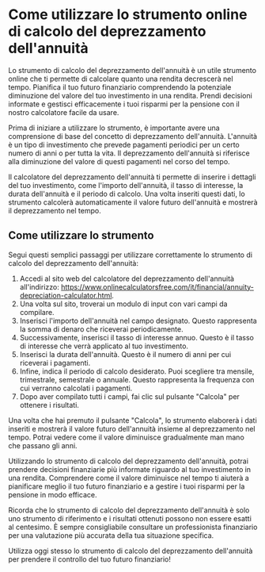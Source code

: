 Come utilizzare lo strumento online di calcolo del deprezzamento dell'annuità
=============================================================================

Lo strumento di calcolo del deprezzamento dell'annuità è un utile strumento online che ti permette di calcolare quanto una rendita decrescerà nel tempo. Pianifica il tuo futuro finanziario comprendendo la potenziale diminuzione del valore del tuo investimento in una rendita. Prendi decisioni informate e gestisci efficacemente i tuoi risparmi per la pensione con il nostro calcolatore facile da usare.

Prima di iniziare a utilizzare lo strumento, è importante avere una comprensione di base del concetto di deprezzamento dell'annuità. L'annuità è un tipo di investimento che prevede pagamenti periodici per un certo numero di anni o per tutta la vita. Il deprezzamento dell'annuità si riferisce alla diminuzione del valore di questi pagamenti nel corso del tempo.

Il calcolatore del deprezzamento dell'annuità ti permette di inserire i dettagli del tuo investimento, come l'importo dell'annuità, il tasso di interesse, la durata dell'annuità e il periodo di calcolo. Una volta inseriti questi dati, lo strumento calcolerà automaticamente il valore futuro dell'annuità e mostrerà il deprezzamento nel tempo.

Come utilizzare lo strumento
----------------------------

Segui questi semplici passaggi per utilizzare correttamente lo strumento di calcolo del deprezzamento dell'annuità:

1. Accedi al sito web del calcolatore del deprezzamento dell'annuità all'indirizzo: <https://www.onlinecalculatorsfree.com/it/financial/annuity-depreciation-calculator.html>.
2. Una volta sul sito, troverai un modulo di input con vari campi da compilare.
3. Inserisci l'importo dell'annuità nel campo designato. Questo rappresenta la somma di denaro che riceverai periodicamente.
4. Successivamente, inserisci il tasso di interesse annuo. Questo è il tasso di interesse che verrà applicato al tuo investimento.
5. Inserisci la durata dell'annuità. Questo è il numero di anni per cui riceverai i pagamenti.
6. Infine, indica il periodo di calcolo desiderato. Puoi scegliere tra mensile, trimestrale, semestrale o annuale. Questo rappresenta la frequenza con cui verranno calcolati i pagamenti.
7. Dopo aver compilato tutti i campi, fai clic sul pulsante "Calcola" per ottenere i risultati.

Una volta che hai premuto il pulsante "Calcola", lo strumento elaborerà i dati inseriti e mostrerà il valore futuro dell'annuità insieme al deprezzamento nel tempo. Potrai vedere come il valore diminuisce gradualmente man mano che passano gli anni.

Utilizzando lo strumento di calcolo del deprezzamento dell'annuità, potrai prendere decisioni finanziarie più informate riguardo al tuo investimento in una rendita. Comprendere come il valore diminuisce nel tempo ti aiuterà a pianificare meglio il tuo futuro finanziario e a gestire i tuoi risparmi per la pensione in modo efficace.

Ricorda che lo strumento di calcolo del deprezzamento dell'annuità è solo uno strumento di riferimento e i risultati ottenuti possono non essere esatti al centesimo. È sempre consigliabile consultare un professionista finanziario per una valutazione più accurata della tua situazione specifica.

Utilizza oggi stesso lo strumento di calcolo del deprezzamento dell'annuità per prendere il controllo del tuo futuro finanziario!